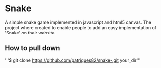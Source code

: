 # Snake

A simple snake game implemented in javascript and html5 canvas. The project where created to enable people to add an easy implementation of 'Snake' on their website. 

## How to pull down 

'''$ git clone https://github.com/patriques82/snake-.git your_dir'''
